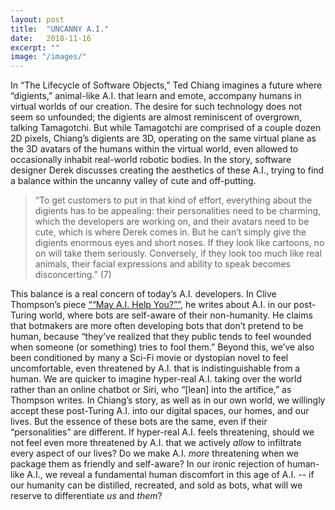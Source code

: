 ```yaml
---
layout: post
title:  "UNCANNY A.I."
date:   2018-11-16
excerpt: ""
image: "/images/"
---
```


In “The Lifecycle of Software Objects,” Ted Chiang imagines a future where “digients,” animal-like A.I. that learn and emote, accompany humans in virtual worlds of our creation. The desire for such technology does not seem so unfounded; the digients are almost reminiscent of overgrown, talking Tamagotchi. But while Tamagotchi are comprised of a couple dozen 2D pixels, Chiang’s digients are 3D, operating on the same virtual plane as the 3D avatars of the humans within the virtual world, even allowed to occasionally inhabit real-world robotic bodies. In the story, software designer Derek discusses creating the aesthetics of these A.I., trying to find a balance within the uncanny valley of cute and off-putting. 

> “To get customers to put in that kind of effort, everything about the digients has to be appealing: their personalities need to be charming, which the developers are working on, and their avatars need to be cute, which is where Derek comes in. But he can’t simply give the digients enormous eyes and short noses. If they look like cartoons, no on will take them seriously. Conversely, if they look too much like real animals, their facial expressions and ability to speak becomes disconcerting.” (7)

This balance is a real concern of today’s A.I. developers. In Clive Thompson’s piece  <a href="https://www.nytimes.com/interactive/2018/11/14/magazine/tech-design-ai-chatbot.html?rref=collection%2Fsectioncollection%2Fmagazine&action=click&contentCollection=magazine&region=rank&module=package&version=highlights&contentPlacement=7&pgtype=sectionfront">““May A.I. Help You?””</a>, he writes about A.I. in our post-Turing world, where bots are self-aware of their non-humanity. He claims that botmakers are more often developing bots that don’t pretend to be human, because “they’ve realized that they public tends to feel wounded when someone (or something) tries to fool them.” Beyond this, we’ve also been conditioned by many a Sci-Fi movie or dystopian novel to feel uncomfortable, even threatened by A.I. that is indistinguishable from a human. We are quicker to imagine hyper-real A.I. taking over the world rather than an online chatbot or Siri, who “[lean] into the artifice,” as Thompson writes. In Chiang’s story, as well as in our own world, we willingly accept these post-Turing A.I. into our digital spaces, our homes, and our lives. But the essence of these bots are the same, even if their “personalities” are different. If hyper-real A.I. feels threatening, should we not feel even more threatened by A.I. that we actively *allow* to infiltrate every aspect of our lives? Do we make A.I. *more* threatening when we package them as friendly and self-aware? In our ironic rejection of human-like A.I., we reveal a fundamental human discomfort in this age of A.I. -- if our humanity can be distilled, recreated, and sold as bots, what will we reserve to differentiate *us* and *them*?
